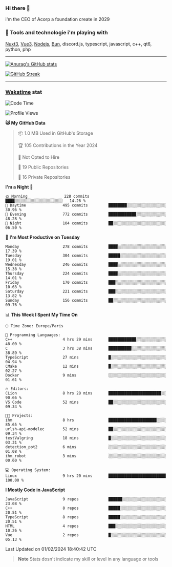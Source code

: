 ### Hi there 👋

i'm the CEO of Acorp a foundation create in 2029  

### 🧰 Tools and technologie i'm playing with

[Nuxt3](https://nuxt.com), [Vue3](https://vuejs.org/), [Nodejs](https://nodejs.org), [Bun](https://bun.sh/), discord.js, typescript, javascript, c++, qt6, python, php

---

[![Anurag's GitHub stats](https://github-readme-stats.vercel.app/api?username=ackimixs&show_icons=true&theme=github_dark&count_private=true)](https://www.ackimixs.xyz)

[![GitHub Streak](https://github-readme-streak-stats.herokuapp.com?user=Ackimixs&theme=github-dark-blue&date_format=j%20M%5B%20Y%5D&mode=weekly)](https://git.io/streak-stats)

---
 
 ### [Wakatime](https://wakatime.com/) stat

<!--START_SECTION:waka-->
![Code Time](http://img.shields.io/badge/Code%20Time-938%20hrs%2056%20mins-blue)

![Profile Views](http://img.shields.io/badge/Profile%20Views-2-blue)

**🐱 My GitHub Data** 

> 📦 1.0 MB Used in GitHub's Storage 
 > 
> 🏆 105 Contributions in the Year 2024
 > 
> 🚫 Not Opted to Hire
 > 
> 📜 19 Public Repositories 
 > 
> 🔑 16 Private Repositories 
 > 
**I'm a Night 🦉** 

```text
🌞 Morning                228 commits         ████░░░░░░░░░░░░░░░░░░░░░   14.26 % 
🌆 Daytime                495 commits         ████████░░░░░░░░░░░░░░░░░   30.96 % 
🌃 Evening                772 commits         ████████████░░░░░░░░░░░░░   48.28 % 
🌙 Night                  104 commits         ██░░░░░░░░░░░░░░░░░░░░░░░   06.50 % 
```
📅 **I'm Most Productive on Tuesday** 

```text
Monday                   278 commits         ████░░░░░░░░░░░░░░░░░░░░░   17.39 % 
Tuesday                  304 commits         █████░░░░░░░░░░░░░░░░░░░░   19.01 % 
Wednesday                246 commits         ████░░░░░░░░░░░░░░░░░░░░░   15.38 % 
Thursday                 224 commits         ████░░░░░░░░░░░░░░░░░░░░░   14.01 % 
Friday                   170 commits         ███░░░░░░░░░░░░░░░░░░░░░░   10.63 % 
Saturday                 221 commits         ███░░░░░░░░░░░░░░░░░░░░░░   13.82 % 
Sunday                   156 commits         ██░░░░░░░░░░░░░░░░░░░░░░░   09.76 % 
```


📊 **This Week I Spent My Time On** 

```text
🕑︎ Time Zone: Europe/Paris

💬 Programming Languages: 
C++                      4 hrs 29 mins       ████████████░░░░░░░░░░░░░   48.00 % 
C                        3 hrs 38 mins       ██████████░░░░░░░░░░░░░░░   38.89 % 
TypeScript               27 mins             █░░░░░░░░░░░░░░░░░░░░░░░░   04.94 % 
CMake                    12 mins             █░░░░░░░░░░░░░░░░░░░░░░░░   02.27 % 
Docker                   9 mins              ░░░░░░░░░░░░░░░░░░░░░░░░░   01.61 % 

🔥 Editors: 
CLion                    8 hrs 28 mins       ███████████████████████░░   90.66 % 
VS Code                  52 mins             ██░░░░░░░░░░░░░░░░░░░░░░░   09.34 % 

🐱‍💻 Projects: 
ihm                      8 hrs               █████████████████████░░░░   85.65 % 
urlsh-api-modelec        52 mins             ██░░░░░░░░░░░░░░░░░░░░░░░   09.34 % 
testValgring             18 mins             █░░░░░░░░░░░░░░░░░░░░░░░░   03.31 % 
detection_pot2           6 mins              ░░░░░░░░░░░░░░░░░░░░░░░░░   01.08 % 
ihm_robot                3 mins              ░░░░░░░░░░░░░░░░░░░░░░░░░   00.60 % 

💻 Operating System: 
Linux                    9 hrs 20 mins       █████████████████████████   100.00 % 
```

**I Mostly Code in JavaScript** 

```text
JavaScript               9 repos             ██████░░░░░░░░░░░░░░░░░░░   23.08 % 
C++                      8 repos             █████░░░░░░░░░░░░░░░░░░░░   20.51 % 
TypeScript               8 repos             █████░░░░░░░░░░░░░░░░░░░░   20.51 % 
HTML                     4 repos             ███░░░░░░░░░░░░░░░░░░░░░░   10.26 % 
Vue                      2 repos             █░░░░░░░░░░░░░░░░░░░░░░░░   05.13 % 
```




 Last Updated on 01/02/2024 18:40:42 UTC
<!--END_SECTION:waka-->

> **Note**
> Stats dosn't indicate my skill or level in any language or tools

